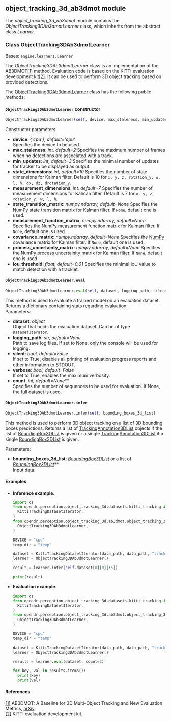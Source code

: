 ## object_tracking_3d_ab3dmot module

The *object_tracking_3d_ab3dmot* module contains the *ObjectTracking3DAb3dmotLearner* class, which inherits from the abstract class *Learner*.

### Class ObjectTracking3DAb3dmotLearner
Bases: `engine.learners.Learner`

The *ObjectTracking3DAb3dmotLearner* class is an implementation of the AB3DMOT[[1]](#object-tracking-3d-1) method.
Evaluation code is based on the KITTI evaluation development kit[[2]](#object-tracking-3d-2).
It can be used to perform 3D object tracking based on provided detections.

The [ObjectTracking3DAb3dmotLearner](#src.opendr.perception.object_tracking_3d.object_tracking_3d_ab3dmot.object_tracking_3d_ab3dmot_learner.py) class has the following public methods:

#### `ObjectTracking3DAb3dmotLearner` constructor
```python
ObjectTracking3DAb3dmotLearner(self, device, max_staleness, min_updates, state_dimensions, measurment_dimensions, state_transition_matrix, measurement_function_matrix, covariance_matrix, process_uncertainty_matrix, iou_threshold)
```

Constructor parameters:
- **device**: *{'cpu'}, default='cpu'*  
  Specifies the device to be used.
- **max_staleness**: *int, default=2*
  Specifies the maximum number of frames when no detections are associated with a track.
- **min_updates**: *int, default=3*
  Specifies the minimal number of updates for tracker to be displayed as output.
- **state_dimensions**: *int, default=10*
  Specifies the number of state dimensions for Kalman filter. Default is 10 for `x, y, z, rotation_y, w, l, h, dx, dz, drotation_y`.
- **measurement_dimensions**: *int, default=7*
  Specifies the number of measurement dimensions for Kalman filter. Default is 7 for `x, y, z, rotation_y, w, l, h`.
- **state_transition_matrix**: *numpy.ndarray, default=None*
  Specifies the [NumPy](https://numpy.org) state transition matrix for Kalman filter. If `None`, default one is used.
- **measurement_function_matrix**: *numpy.ndarray, default=None*
  Specifies the [NumPy](https://numpy.org) measurement function matrix for Kalman filter. If `None`, default one is used.
- **covariance_matrix**: *numpy.ndarray, default=None*
  Specifies the [NumPy](https://numpy.org) covariance matrix for Kalman filter. If `None`, default one is used.
- **process_uncertainty_matrix**: *numpy.ndarray, default=None*
  Specifies the [NumPy](https://numpy.org) process uncertainity matrix for Kalman filter. If `None`, default one is used.
- **iou_threshold**: *float, default=0.01*
  Specifies the minimal IoU value to match detection with a tracklet.


#### `ObjectTracking3DAb3dmotLearner.eval`
```python
ObjectTracking3DAb3dmotLearner.eval(self, dataset, logging_path, silent, verbose, count)
```

This method is used to evaluate a trained model on an evaluation dataset.
Returns a dictionary containing stats regarding evaluation.  
Parameters:
- **dataset**: *object*  
  Object that holds the evaluation dataset.
  Can be of type `DatasetIterator`.
- **logging_path**: *str, default=None*  
  Path to save log files. If set to None, only the console will be used for logging.
- **silent**: *bool, default=False*  
  If set to True, disables all printing of evaluation progress reports and other information to STDOUT.
- **verbose**: *bool, default=False*  
  If set to True, enables the maximum verbosity.
- **count**: *int, default=None***  
  Specifies the number of sequences to be used for evaluation. If None, the full dataset is used.


#### `ObjectTracking3DAb3dmotLearner.infer`
```python
ObjectTracking3DAb3dmotLearner.infer(self, bounding_boxes_3d_list)
```

This method is used to perform 3D object tracking on a list of 3D bounding boxes predictions.
Returns a list of [TrackingAnnotation3DList](#class_engine.target.TrackingAnnotation3DList) objects if the list of [BoundingBox3DList](#class_engine.target.BoundingBox3DList) is given or a single [TrackingAnnotation3DList](#class_engine.target.TrackingAnnotation3DList) if a single [BoundingBox3DList](#class_engine.target.BoundingBox3DList) is given.

Parameters:
- **bounding_boxes_3d_list**: *[BoundingBox3DList](#class_engine.target.BoundingBox3DList)* or a list of *[BoundingBox3DList](#class_engine.target.BoundingBox3DList)***  
  Input data.


#### Examples

* **Inference example.**
  ```python
  import os
  from opendr.perception.object_tracking_3d.datasets.kitti_tracking import (
    KittiTrackingDatasetIterator,
  )
  from opendr.perception.object_tracking_3d.ab3dmot.object_tracking_3d_ab3dmot_learner import (
    ObjectTracking3DAb3dmotLearner,
  )

  DEVICE = "cpu"
  temp_dir = "temp"

  dataset = KittiTrackingDatasetIterator(data_path, data_path, "tracking")
  learner = ObjectTracking3DAb3dmotLearner()

  result = learner.infer(self.dataset[0][0][:5])

  print(result)

  ```

* **Evaluation example.**
  ```python
  import os
  from opendr.perception.object_tracking_3d.datasets.kitti_tracking import (
    KittiTrackingDatasetIterator,
  )
  from opendr.perception.object_tracking_3d.ab3dmot.object_tracking_3d_ab3dmot_learner import (
    ObjectTracking3DAb3dmotLearner,
  )

  DEVICE = "cpu"
  temp_dir = "temp"

  dataset = KittiTrackingDatasetIterator(data_path, data_path, "tracking")
  learner = ObjectTracking3DAb3dmotLearner()

  results = learner.eval(dataset, count=2)

  for key, val in results.items():
    print(key)
    print(val)

  ```


#### References
<a name="#object-tracking-3d-1" href="https://arxiv.org/abs/2008.08063">[1]</a> AB3DMOT: A Baseline for 3D Multi-Object Tracking and New Evaluation Metrics,
[arXiv](https://arxiv.org/abs/2008.08063).  
<a name="#object-tracking-3d-2" href="http://www.cvlibs.net/datasets/kitti/eval_tracking.php">[2]</a> KITTI evaluation development kit.  
